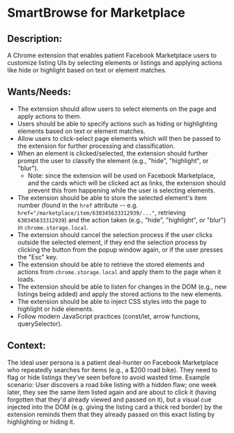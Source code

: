 # SmartBrowse for Marketplace

## Description:

A Chrome extension that enables patient Facebook Marketplace users to customize listing UIs by selecting elements or listings and applying actions like hide or highlight based on text or element matches.

## Wants/Needs:

- The extension should allow users to select elements on the page and apply actions to them.
- Users should be able to specify actions such as hiding or highlighting elements based on text or element matches.
- Allow users to click-select page elements which will then be passed to the extension for further processing and classification.
- When an element is clicked/selected, the extension should further prompt the user to classify the element (e.g., "hide", "highlight", or "blur").
    - Note: since the extension will be used on Facebook Marketplace, and the cards which will be clicked act as links, the extension should prevent this from happening while the user is selecting elements.
- The extension should be able to store the selected element's item number (found in the `href` attribute -- e.g. `href="/marketplace/item/630345633312939/..."`, retrieving `630345633312939`) and the action taken (e.g., "hide", "highlight", or "blur") in `chrome.storage.local`.
- The extension should cancel the selection process if the user clicks outside the selected element, if they end the selection process by clicking the button from the popup window again, or if the user presses the "Esc" key.
- The extension should be able to retrieve the stored elements and actions from `chrome.storage.local` and apply them to the page when it loads.
- The extension should be able to listen for changes in the DOM (e.g., new listings being added) and apply the stored actions to the new elements.
- The extension should be able to inject CSS styles into the page to highlight or hide elements.
- Follow modern JavaScript practices (const/let, arrow functions, querySelector).

## Context:

The ideal user persona is a patient deal-hunter on Facebook Marketplace who repeatedly searches for items (e.g., a $200 road bike). They need to flag or hide listings they’ve seen before to avoid wasted time.
Example scenario: User discovers a road bike listing with a hidden flaw; one week later, they see the same item listed again and are about to click it (having forgotten that they'd already viewed and passed on it), but a visual cue injected into the DOM (e.g. giving the listing card a thick red border) by the extension reminds them that they already passed on this exact listing by highlighting or hiding it.
